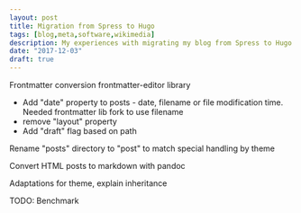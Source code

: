 ```yaml
---
layout: post
title: Migration from Spress to Hugo
tags: [blog,meta,software,wikimedia]
description: My experiences with migrating my blog from Spress to Hugo
date: "2017-12-03"
draft: true
---
```


Frontmatter conversion
frontmatter-editor library
* Add "date" property to posts - date, filename or file modification time. Needed frontmatter lib fork to use filename
* remove "layout" property
* Add "draft" flag based on path

Rename "posts" directory to "post" to match special handling by theme

Convert HTML posts to markdown with pandoc

Adaptations for theme, explain inheritance

TODO: Benchmark
